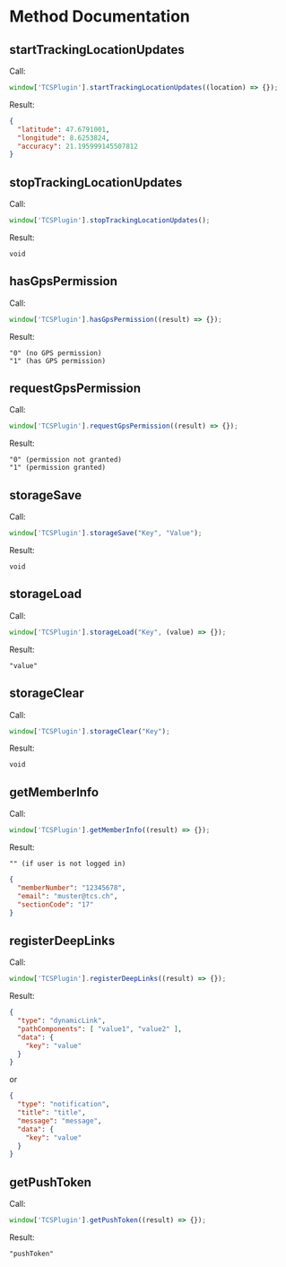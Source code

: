 # Method Documentation
## startTrackingLocationUpdates

Call:
```javascript
window['TCSPlugin'].startTrackingLocationUpdates((location) => {});
```

Result:
```json
{
  "latitude": 47.6791001,
  "longitude": 8.6253824,
  "accuracy": 21.195999145507812
}
```

## stopTrackingLocationUpdates

Call:
```javascript
window['TCSPlugin'].stopTrackingLocationUpdates();
```

Result:
```
void
```

## hasGpsPermission

Call:
```javascript
window['TCSPlugin'].hasGpsPermission((result) => {});
```

Result:
```
"0" (no GPS permission)
"1" (has GPS permission)
```

## requestGpsPermission

Call:
```javascript
window['TCSPlugin'].requestGpsPermission((result) => {});
```

Result:
```
"0" (permission not granted)
"1" (permission granted)
```

## storageSave

Call:
```javascript
window['TCSPlugin'].storageSave("Key", "Value");
```

Result:
```
void
```

## storageLoad

Call:
```javascript
window['TCSPlugin'].storageLoad("Key", (value) => {});
```

Result:
```
"value"
```

## storageClear

Call:
```javascript
window['TCSPlugin'].storageClear("Key");
```

Result:
```
void
```

## getMemberInfo

Call:
```javascript
window['TCSPlugin'].getMemberInfo((result) => {});
```

Result:
```
"" (if user is not logged in)
```
```json
{
  "memberNumber": "12345678",
  "email": "muster@tcs.ch",
  "sectionCode": "17"
}
```

## registerDeepLinks

Call:
```javascript
window['TCSPlugin'].registerDeepLinks((result) => {});
```

Result:
```json
{
  "type": "dynamicLink",
  "pathComponents": [ "value1", "value2" ],
  "data": {
    "key": "value"
  }
}
```

or

```json
{
  "type": "notification",
  "title": "title",
  "message": "message",
  "data": {
    "key": "value"
  }
}
```

## getPushToken

Call:
```javascript
window['TCSPlugin'].getPushToken((result) => {});
```

Result:
```
"pushToken"
```